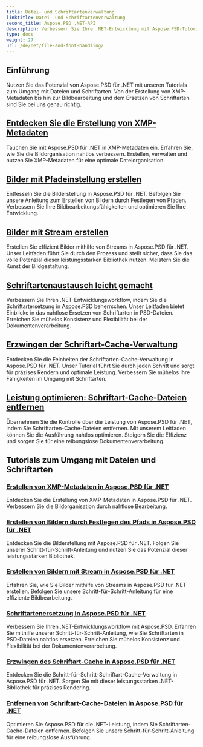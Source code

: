 ```yaml
---
title: Datei- und Schriftartenverwaltung
linktitle: Datei- und Schriftartenverwaltung
second_title: Aspose.PSD .NET-API
description: Verbessern Sie Ihre .NET-Entwicklung mit Aspose.PSD-Tutorials. Lernen Sie das Ersetzen von Schriftarten, die Erstellung von XMP-Metadaten und die Cache-Verwaltung für optimale Workflow-Effizienz.
type: docs
weight: 27
url: /de/net/file-and-font-handling/
---
```

## Einführung

Nutzen Sie das Potenzial von Aspose.PSD für .NET mit unseren Tutorials zum Umgang mit Dateien und Schriftarten. Von der Erstellung von XMP-Metadaten bis hin zur Bildbearbeitung und dem Ersetzen von Schriftarten sind Sie bei uns genau richtig.

## [Entdecken Sie die Erstellung von XMP-Metadaten](./create-xmp-metadata/)
Tauchen Sie mit Aspose.PSD für .NET in XMP-Metadaten ein. Erfahren Sie, wie Sie die Bildorganisation nahtlos verbessern. Erstellen, verwalten und nutzen Sie XMP-Metadaten für eine optimale Dateiorganisation.

## [Bilder mit Pfadeinstellung erstellen](./create-images-setting-path/)
Entfesseln Sie die Bilderstellung in Aspose.PSD für .NET. Befolgen Sie unsere Anleitung zum Erstellen von Bildern durch Festlegen von Pfaden. Verbessern Sie Ihre Bildbearbeitungsfähigkeiten und optimieren Sie Ihre Entwicklung.

## [Bilder mit Stream erstellen](./create-images-using-stream/)
Erstellen Sie effizient Bilder mithilfe von Streams in Aspose.PSD für .NET. Unser Leitfaden führt Sie durch den Prozess und stellt sicher, dass Sie das volle Potenzial dieser leistungsstarken Bibliothek nutzen. Meistern Sie die Kunst der Bildgestaltung.

## [Schriftartenaustausch leicht gemacht](./font-replacement/)
Verbessern Sie Ihren .NET-Entwicklungsworkflow, indem Sie die Schriftartersetzung in Aspose.PSD beherrschen. Unser Leitfaden bietet Einblicke in das nahtlose Ersetzen von Schriftarten in PSD-Dateien. Erreichen Sie mühelos Konsistenz und Flexibilität bei der Dokumentenverarbeitung.

## [Erzwingen der Schriftart-Cache-Verwaltung](./force-font-cache/)
Entdecken Sie die Feinheiten der Schriftarten-Cache-Verwaltung in Aspose.PSD für .NET. Unser Tutorial führt Sie durch jeden Schritt und sorgt für präzises Rendern und optimale Leistung. Verbessern Sie mühelos Ihre Fähigkeiten im Umgang mit Schriftarten.

## [Leistung optimieren: Schriftart-Cache-Dateien entfernen](./remove-font-cache-files/)
Übernehmen Sie die Kontrolle über die Leistung von Aspose.PSD für .NET, indem Sie Schriftarten-Cache-Dateien entfernen. Mit unserem Leitfaden können Sie die Ausführung nahtlos optimieren. Steigern Sie die Effizienz und sorgen Sie für eine reibungslose Dokumentenverarbeitung.

## Tutorials zum Umgang mit Dateien und Schriftarten
### [Erstellen von XMP-Metadaten in Aspose.PSD für .NET](./create-xmp-metadata/)
Entdecken Sie die Erstellung von XMP-Metadaten in Aspose.PSD für .NET. Verbessern Sie die Bildorganisation durch nahtlose Bearbeitung.
### [Erstellen von Bildern durch Festlegen des Pfads in Aspose.PSD für .NET](./create-images-setting-path/)
Entdecken Sie die Bilderstellung mit Aspose.PSD für .NET. Folgen Sie unserer Schritt-für-Schritt-Anleitung und nutzen Sie das Potenzial dieser leistungsstarken Bibliothek.
### [Erstellen von Bildern mit Stream in Aspose.PSD für .NET](./create-images-using-stream/)
Erfahren Sie, wie Sie Bilder mithilfe von Streams in Aspose.PSD für .NET erstellen. Befolgen Sie unsere Schritt-für-Schritt-Anleitung für eine effiziente Bildbearbeitung.
### [Schriftartenersetzung in Aspose.PSD für .NET](./font-replacement/)
Verbessern Sie Ihren .NET-Entwicklungsworkflow mit Aspose.PSD. Erfahren Sie mithilfe unserer Schritt-für-Schritt-Anleitung, wie Sie Schriftarten in PSD-Dateien nahtlos ersetzen. Erreichen Sie mühelos Konsistenz und Flexibilität bei der Dokumentenverarbeitung.
### [Erzwingen des Schriftart-Cache in Aspose.PSD für .NET](./force-font-cache/)
Entdecken Sie die Schritt-für-Schritt-Schriftart-Cache-Verwaltung in Aspose.PSD für .NET. Sorgen Sie mit dieser leistungsstarken .NET-Bibliothek für präzises Rendering. 
### [Entfernen von Schriftart-Cache-Dateien in Aspose.PSD für .NET](./remove-font-cache-files/)
Optimieren Sie Aspose.PSD für die .NET-Leistung, indem Sie Schriftarten-Cache-Dateien entfernen. Befolgen Sie unsere Schritt-für-Schritt-Anleitung für eine reibungslose Ausführung.